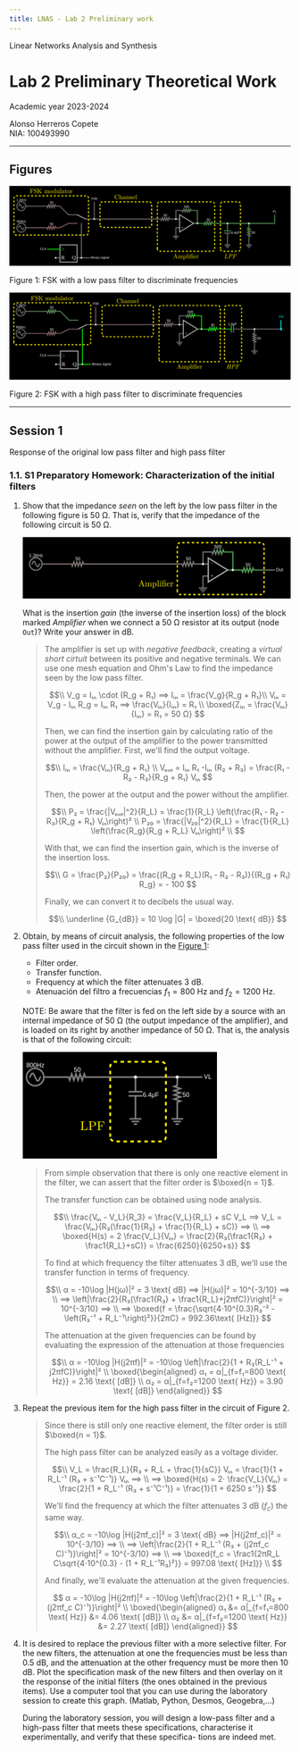 ```yaml
---
title: LNAS - Lab 2 Preliminary work
---
```


<style>
:root {
    --markdown-font-family: "Times New Roman", Times, serif;
    --markdown-font-size: 10.5pt;
    --vscode-textBlockQuote-border: #9599e1;
}
</style>

<p class="supt1 center">Linear Networks Analysis and Synthesis</p>

# Lab 2 Preliminary Theoretical Work

<p class="subt2 center">
Academic year 2023-2024
</p>
<p class="subt2 center">
Alonso Herreros Copete</br>
NIA: 100493990
</p>

---

## Figures

<a name="figure1"></a>
![FSK with low pass filter](figures/fig_1.png)
<p class="caption center">Figure 1: FSK with a low pass filter to discriminate frequencies</p>

<a name="figure2"></a>
![FSK with high pass filter](figures/fig_2.png)
<p class="caption center">Figure 2: FSK with a high pass filter to discriminate frequencies</p>

<hr class="pagebreak">

## Session 1

<p class="subt2 center">Response of the original low pass filter and high pass filter</p>

### 1.1. S1 Preparatory Homework: Characterization of the initial filters

1. Show that the impedance *seen* on the left by the low pass filter in the following figure is 50 Ω. That is,
   verify that the impedance of the following circuit is 50 Ω.

   ![Amplifier circuit with OpAmp](figures/fig1.1.1.1.png)

    What is the insertion *gain* (the inverse of the insertion loss) of the block marked *Amplifier* when we
    connect a $50$ Ω resistor at its output (node `Out`)? Write your answer in dB.

    > The amplifier is set up with *negative feedback*, creating a *virtual short cirtuit* between its
    > positive and negative terminals. We can use one mesh equation and Ohm's Law to find the impedance seen
    > by the low pass filter.
    >
    > $$\\
    > V_g = Iᵢₙ \cdot (R_g + R₁) ⟹ Iᵢₙ = \frac{V_g}{R_g + R₁}\\
    > Vᵢₙ = V_g - Iᵢₙ R_g = Iᵢₙ R₁ ⟹ \frac{Vᵢₙ}{Iᵢₙ} = R₁ \\
    > \boxed{Zᵢₙ = \frac{Vᵢₙ}{Iᵢₙ} = R₁ = 50 Ω}
    > $$
    >
    > Then, we can find the insertion gain by calculating ratio of the power at the output of the amplifier to
    > the power transmitted without the amplifier. First, we'll find the output voltage.
    >
    > $$\\
    > Iᵢₙ = \frac{Vᵢₙ}{R_g + R₁} \\
    > Vₒᵤₜ = Iᵢₙ R₁ -Iᵢₙ (R₂ + R₃) = \frac{R₁ - R₂ - R₃}{R_g + R₁} Vᵢₙ
    > $$
    >
    > Then, the power at the output and the power without the amplifier.
    >
    > $$\\
    > P₂ = \frac{|Vₒᵤₜ|^2}{R_L} = \frac{1}{R_L} \left(\frac{R₁ - R₂ - R₃}{R_g + R₁} Vᵢₙ\right)² \\
    > P₂₀ = \frac{|V₂₀|^2}{R_L} = \frac{1}{R_L} \left(\frac{R_g}{R_g + R_L} Vᵢₙ\right)² \\
    > $$
    >
    > With that, we can find the insertion gain, which is the inverse of the insertion loss.
    >
    > $$\\
    > G = \frac{P₂}{P₂₀} = \frac{(R_g + R_L)(R₁ - R₂ - R₃)}{(R_g + R₁) R_g} = - 100
    > $$
    >
    > Finally, we can convert it to decibels the usual way.
    >
    > $$\\
    > \underline {G_{dB}} = 10 \log |G| = \boxed{20 \text{ dB}}
    > $$

2. Obtain, by means of circuit analysis, the following properties of the low pass filter used in the circuit
    shown in the [Figure 1](#figure1):

    * Filter order.
    * Transfer function.
    * Frequency at which the filter attenuates $3$ dB.
    * Atenuación del filtro a frecuencias $f_1 = 800 \text{ Hz}$ and $f_2 = 1200 \text{ Hz}$.

    NOTE: Be aware that the filter is fed on the left side by a source with an internal impedance of $50$ Ω
    (the output impedance of the amplifier), and is loaded on its right by another impedance of $50$ Ω. That
    is, the analysis is that of the following circuit:

    ![Low-pass filter](figures/fig1.1.2.1.png)

    > From simple observation that there is only one reactive element in the filter, we can assert that the
    > filter order is $\boxed{n = 1}$.
    >
    > The transfer function can be obtained using node analysis.
    >
    > $$\\
    > \frac{Vᵢₙ - V_L}{R_3} = \frac{V_L}{R_L} + sC V_L
    > ⟹ V_L = \frac{Vᵢₙ}{R₃(\frac{1}{R₃} + \frac{1}{R_L} + sC)} ⟹ \\
    > ⟹ \boxed{H(s) = 2 \frac{V_L}{Vᵢₙ} = \frac{2}{R₃(\frac1{R₃} + \frac1{R_L}+sC)} = \frac{6250}{6250+s}}
    > $$
    >
    > To find at which frequency the filter attenuates $3$ dB, we'll use the transfer function in terms of
    > frequency.
    >
    > $$\\
    > α = -10\log |H(jω)|² = 3 \text{ dB} ⟹ |H(jω)|² = 10^{-3/10} ⟹ \\
    > ⟹ \left|\frac{2}{R₃(\frac1{R₃} + \frac1{R_L}+j2πfC)}\right|² = 10^{-3/10} ⟹ \\
    > ⟹ \boxed{f = \frac{\sqrt{4⋅10^{0.3}R₃⁻² - \left(R₃⁻¹ + R_L⁻¹\right)²}}{2πC} = 992.36\text{ [Hz]}}
    > $$
    >
    > <!--
    > $$
    > 2² = 10^{-3/10} R₃² \left(\left(\frac{1}{R₃} + \frac{1}{R_L}\right)² + (2πC)²f²\right) \\
    > \frac{4⋅10^{3/10}}{R₃²} - \left(\frac{1}{R₃} + \frac{1}{R_L}\right)² = (2πC)²f² \\
    > f = \sqrt{\frac{\frac{4⋅10^{3/10}}{R₃²} - \left(\frac{1}{R₃} + \frac{1}{R_L}\right)²}{4π²C²}} = 992.36
    > $$
    > -->
    >
    > The attenuation at the given frequencies can be found by evaluating the expression of the attenuation at
    > those frequencies
    >
    > $$\\
    > α = -10\log |H(j2πf)|² = -10\log \left|\frac{2}{1 + R₃(R_L⁻¹ + j2πfC)}\right|² \\
    > \boxed{\begin{aligned}
    >     α₁ = α|_{f=f₁=800 \text{ Hz}} = 2.16 \text{ [dB]} \\
    >     α₂ = α|_{f=f₂=1200 \text{ Hz}} = 3.90 \text{ [dB]}
    > \end{aligned}}
    > $$

3. Repeat the previous item for the high pass filter in the circuit of Figure 2.

    > Since there is still only one reactive element, the filter order is still $\boxed{n = 1}$.
    >
    > The high pass filter can be analyzed easily as a voltage divider.
    >
    > $$\\
    > V_L = \frac{R_L}{R₃ + R_L + \frac{1}{sC}} Vᵢₙ = \frac{1}{1 + R_L⁻¹ (R₃ + s⁻¹C⁻¹)} Vᵢₙ ⟹ \\
    > ⟹ \boxed{H(s) = 2⋅ \frac{V_L}{Vᵢₙ} = \frac{2}{1 + R_L⁻¹ (R₃ + s⁻¹C⁻¹)} = \frac{1}{1 + 6250 s⁻¹}}
    > $$
    >
    > We'll find the frequency at which the filter attenuates $3$ dB ($f_c$) the same way.
    >
    > $$\\
    > α_c = -10\log |H(j2πf_c)|² = 3 \text{ dB} ⟹ |H(j2πf_c)|² = 10^{-3/10} ⟹ \\
    > ⟹ \left|\frac{2}{1 + R_L⁻¹ (R₃ + (j2πf_c C)⁻¹)}\right|² = 10^{-3/10} ⟹ \\
    > ⟹ \boxed{f_c = \frac1{2πR_L C\sqrt{4⋅10^{0.3} - (1 + R_L⁻¹R₃)²}} = 997.08 \text{ [Hz]}} \\
    > $$
    >
    > <!-- 
    > $$\\
    > 2²⋅10^{0.3} = (1 + R_L⁻¹R₃)² + (2πf_c R_L C)⁻² \\
    > 4⋅10^{0.3} - (1 + R_L⁻¹R₃)² = (2πf_c R_L C)⁻² \\
    > 2πf_c R_L C = \frac1{\sqrt{4⋅10^{0.3} - (1 + R_L⁻¹R₃)²}} \\
    > f_c = \frac1{2πR_L C\sqrt{2²⋅10^{0.3} - (1 + R_L⁻¹R₃)²}} \\
    > $$
    > -->
    >
    > And finally, we'll evaluate the attenuation at the given frequencies.
    >
    > $$
    > α = -10\log |H(j2πf)|² = -10\log \left|\frac{2}{1 + R_L⁻¹ (R₃ + (j2πf_c C)⁻¹)}\right|² \\
    > \boxed{\begin{aligned}
    >     α₁ &= α|_{f=f₁=800 \text{ Hz}} &= 4.06 \text{ [dB]} \\
    >     α₂ &= α|_{f=f₂=1200 \text{ Hz}} &= 2.27 \text{ [dB]}
    > \end{aligned}}
    > $$

4. It is desired to replace the previous filter with a more selective filter. For the new filters, the
   attenuation at one the frequencies must be less than $0.5$ dB, and the attenuation at the other frequency
   must be more then $10$ dB. Plot the specification mask of the new filters and then overlay on it the
   response of the initial filters (the ones obtained in the previous items). Use a computer tool that you can
   use during the laboratory session to create this graph. (Matlab, Python, Desmos, Geogebra,...)

    During the laboratory session, you will design a low-pass filter and a high-pass filter that meets these
    specifications, characterise it experimentally, and verify that these specifica- tions are indeed met.
